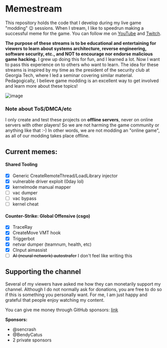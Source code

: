 # Memestream

This repository holds the code that I develop during my live game "modding" 😉 sessions.
When I stream, I like to speedrun making a successful meme for the game.
You can follow me on [YouTube](https://www.youtube.com/c/BasteG0d69) and [Twitch](https://twitch.tv/bigdensity).

**The purpose of these streams is to be educational and entertaining for viewers to learn about systems architecture, reverse engineering, software security, etc., and NOT to encourage nor endorse malicious game hacking.**
I grew up doing this for fun, and I learned a lot. Now I want to pass this experience on to others who want to learn.
The idea for these streams is inspired by my time as the president of the security club at Georgia Tech, where I led a seminar covering similar material.
Pedagogically, I believe game modding is an excellent way to get involved and learn more about these topics!

![image](https://user-images.githubusercontent.com/14918218/120679456-308aa400-c467-11eb-9fa5-58f3d37d413e.png)

### Note about ToS/DMCA/etc

I only create and test these projects on **offline servers**, never on online servers with other players!
So we are not harming the game community or anything like that :-)
In other words, we are not modding an "online game", as all of our modding takes place offline.

## Current memes:

#### Shared Tooling
  - [x] Generic CreateRemoteThread/LoadLibrary injector
  - [x] vulnerable driver exploit (0day lol)
  - [x] kernelmode manual mapper
  - [ ] vac dumper
  - [ ] vac bypass
  - [ ] kernel cheat

#### Counter-Strike: Global Offensive (csgo)
  - [x] TraceRay
  - [x] CreateMove VMT hook
  - [x] Triggerbot
  - [x] netvar dumper (teamnum, health, etc)
  - [x] CInput aimassist
  - [ ] ~~AI (neural network) autostrafer~~ I don't feel like writing this

## Supporting the channel

Several of my viewers have asked me how they can monetarily support my channel. Although I do not normally ask for donations, you are free to do so if this is something you personally want. For me, I am just happy and grateful that people enjoy watching my content.

You can give me money through GitHub sponsors: [link](https://github.com/sponsors/stong)

**Sponsors:**
 - @sencrash
 - @BendyCatus
 - 2 private sponsors
